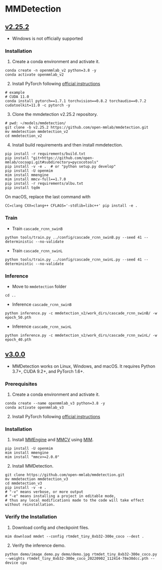 # MMDetection

## [v2.25.2](https://mmdetection.readthedocs.io/en/v2.2.0/install.html)

- Windows is not officially supported

### Installation

1. Create a conda environment and activate it.

```
conda create -n openmmlab_v2 python=3.8 -y
conda activate openmmlab_v2
```

2. Install PyTorch following [official instructions](https://pytorch.org/get-started/locally/)

```
# example
# CUDA 11.0
conda install pytorch==1.7.1 torchvision==0.8.2 torchaudio==0.7.2 cudatoolkit=11.0 -c pytorch -y
```

3. Clone the mmdetection v2.25.2 repository.

```
# pwd: ~/models/mmdetection/
git clone -b v2.25.2 https://github.com/open-mmlab/mmdetection.git
mv mmdetection mmdetection_v2
cd mmdetection_v2
```

4. Install build requirements and then install mmdetection.

```
pip install -r requirements/build.txt
pip install "git+https://github.com/open-mmlab/cocoapi.git#subdirectory=pycocotools"
pip install -v -e .  # or "python setup.py develop"
pip install -U openmim
mim install mmengine
mim install mmcv-full==1.7.0
pip install -r requirements/albu.txt
pip install tqdm
```

On macOS, replace the last command with

```
CC=clang CXX=clang++ CFLAGS='-stdlib=libc++' pip install -e .
```

### Train

- Train ```cascade_rcnn_swinB```

```
python tools/train.py ../config/cascade_rcnn_swinB.py --seed 41 --deterministic --no-validate
```

- Train ```cascade_rcnn_swinL```

```
python tools/train.py ../config/cascade_rcnn_swinL.py --seed 41 --deterministic --no-validate
```

### Inference

- Move to ```mmdetection``` folder

```
cd ..
```

- Inference ```cascade_rcnn_swinB```

```
python inference.py -c mmdetection_v2/work_dirs/cascade_rcnn_swinB/ -w epoch_50.pth
```

- Inference ```cascade_rcnn_swinL```

```
python inference.py -c mmdetection_v2/work_dirs/cascade_rcnn_swinL/ -w epoch_40.pth
```

## [v3.0.0](https://mmdetection.readthedocs.io/en/latest/)

- MMDetection works on Linux, Windows, and macOS. It requires Python 3.7+, CUDA 9.2+, and PyTorch 1.6+.

### Prerequisites

1.  Create a conda environment and activate it.

```
conda create --name openmmlab_v3 python=3.8 -y
conda activate openmmlab_v3
```

2. Install PyTorch following [official instructions](https://pytorch.org/get-started/locally/)

### Installation

1. Install [MMEngine](https://github.com/open-mmlab/mmengine) and [MMCV](https://github.com/open-mmlab/mmcv) using [MIM](https://github.com/open-mmlab/mim).

```
pip install -U openmim
mim install mmengine
mim install "mmcv>=2.0.0"
```

2. Install MMDetection.

```
git clone https://github.com/open-mmlab/mmdetection.git
mv mmdetection mmdetection_v3
cd mmdetection_v3
pip install -v -e .
# "-v" means verbose, or more output
# "-e" means installing a project in editable mode,
# thus any local modifications made to the code will take effect without reinstallation.
```

### Verify the Installation

1. Download config and checkpoint files.

```
mim download mmdet --config rtmdet_tiny_8xb32-300e_coco --dest .
```

2. Verify the inference demo.

```
python demo/image_demo.py demo/demo.jpg rtmdet_tiny_8xb32-300e_coco.py --weights rtmdet_tiny_8xb32-300e_coco_20220902_112414-78e30dcc.pth --device cpu
```